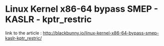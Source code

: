 # Linux Kernel x86-64 bypass SMEP - KASLR - kptr_restric
link to the article : http://blackbunny.io/linux-kernel-x86-64-bypass-smep-kaslr-kptr_restric/
